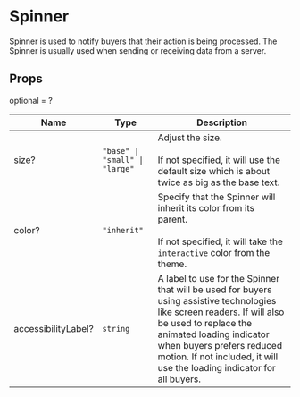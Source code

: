 # Spinner

Spinner is used to notify buyers that their action is being processed.
The Spinner is usually used when sending or receiving data from a server.

## Props
optional = ?

| Name | Type | Description |
| --- | --- | --- |
| size? | <code>"base" &#124; "small" &#124; "large"</code> | Adjust the size.<br /><br />If not specified, it will use the default size which is about twice as big as the base text.  |
| color? | <code>"inherit"</code> | Specify that the Spinner will inherit its color from its parent.<br /><br />If not specified, it will take the `interactive` color from the theme.  |
| accessibilityLabel? | <code>string</code> | A label to use for the Spinner that will be used for buyers using assistive technologies like screen readers. If will also be used to replace the animated loading indicator when buyers prefers reduced motion. If not included, it will use the loading indicator for all buyers.  |